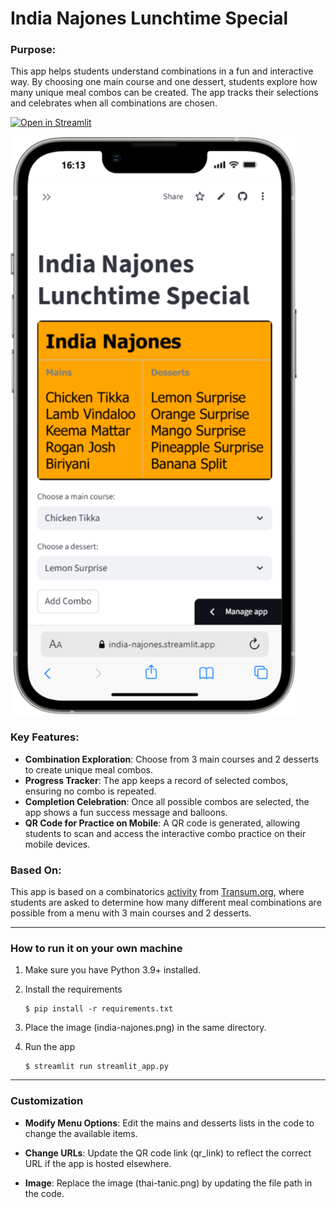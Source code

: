 # India Najones Lunchtime Special

### Purpose:
This app helps students understand combinations in a fun and interactive way. By choosing one main course and one dessert, students explore how many unique meal combos can be created. The app tracks their selections and celebrates when all combinations are chosen.

[![Open in Streamlit](https://static.streamlit.io/badges/streamlit_badge_black_white.svg)](https://india-najones.streamlit.app/)

![](6d472136-a656-455b-99aa-17f6c80f3467.png)

### Key Features:
- **Combination Exploration**: Choose from 3 main courses and 2 desserts to create unique meal combos.
- **Progress Tracker**: The app keeps a record of selected combos, ensuring no combo is repeated.
- **Completion Celebration**: Once all possible combos are selected, the app shows a fun success message and balloons.
- **QR Code for Practice on Mobile**: A QR code is generated, allowing students to scan and access the interactive combo practice on their mobile devices.

### Based On:
This app is based on a combinatorics [activity](https://www.transum.org/Maths/Exercise/Listing/Default.asp?Level=3) from [Transum.org](https://www.transum.org/), where students are asked to determine how many different meal combinations are possible from a menu with 3 main courses and 2 desserts.

---

### How to run it on your own machine

1. Make sure you have Python 3.9+ installed.
2. Install the requirements

   ```
   $ pip install -r requirements.txt
   ```

3. Place the image (india-najones.png) in the same directory.
4. Run the app

   ```
   $ streamlit run streamlit_app.py
   ```

---

### Customization

- **Modify Menu Options**: Edit the mains and desserts lists in the code to change the available items.

- **Change URLs**: Update the QR code link (qr_link) to reflect the correct URL if the app is hosted elsewhere.

- **Image**: Replace the image (thai-tanic.png) by updating the file path in the code.
